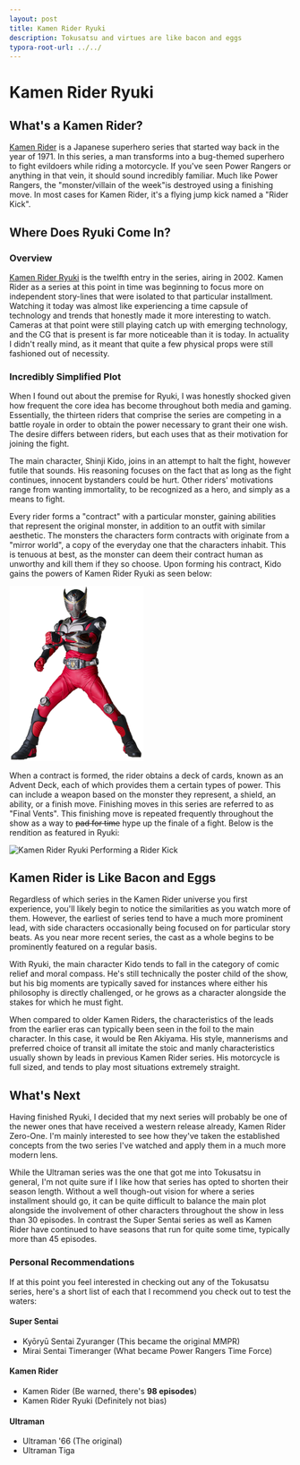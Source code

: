 ```yaml
---
layout: post
title: Kamen Rider Ryuki
description: Tokusatsu and virtues are like bacon and eggs
typora-root-url: ../../
---
```


# Kamen Rider Ryuki
## What's a Kamen Rider?
[Kamen Rider](https://en.wikipedia.org/wiki/Kamen_Rider) is a Japanese
superhero series that started way back in the year of 1971. In this series, a
man transforms into a bug-themed superhero to fight evildoers while riding a
motorcycle. If you've seen Power Rangers or anything in that vein, it should
sound incredibly familiar. Much like Power Rangers, the "monster/villain of the
week"is destroyed using a finishing move. In most cases for Kamen Rider, it's a
flying jump kick named a "Rider Kick".

## Where Does Ryuki Come In?
### Overview
[Kamen Rider Ryuki](https://en.wikipedia.org/wiki/Kamen_Rider_Ryuki) is the
twelfth entry in the series, airing in 2002. Kamen Rider as a series at this
point in time was beginning to focus more on independent story-lines that were
isolated to that particular installment. Watching it today was almost like
experiencing a time capsule of technology and trends that honestly made it more
interesting to watch. Cameras at that point were still playing catch up with
emerging technology, and the CG that is present is far more noticeable than it
is today. In actuality I didn't really mind, as it meant that quite a few
physical props were still fashioned out of necessity.

### Incredibly Simplified Plot
When I found out about the premise for Ryuki, I was honestly shocked given how
frequent the core idea has become throughout both media and gaming.
Essentially, the thirteen riders that comprise the series are competing in a
battle royale in order to obtain the power necessary to grant their one wish.
The desire differs between riders, but each uses that as their motivation for
joining the fight.

The main character, Shinji Kido, joins in an attempt to halt the fight, however
futile that sounds. His reasoning focuses on the fact that as long as the fight
continues, innocent bystanders could be hurt. Other riders' motivations range
from wanting immortality, to be recognized as a hero, and simply as a means to
fight.

Every rider forms a "contract" with a particular monster, gaining abilities
that represent the original monster, in addition to an outfit with similar
aesthetic. The monsters the characters form contracts with originate from a
"mirror world", a copy of the everyday one that the characters inhabit. This is
tenuous at best, as the monster can deem their contract human as unworthy and
kill them if they so choose. Upon forming his contract, Kido gains the powers
of Kamen Rider Ryuki as seen below:

<img src="../../../assets/images/ryuki.png" alt="Kamen Rider Ryuki" title="Kamen Rider Ryuki" width="240"/>

When a contract is formed, the rider obtains a deck of cards, known as an
Advent Deck, each of which provides them a certain types of power. This can
include a weapon based on the monster they represent, a shield, an ability, or
a finish move. Finishing moves in this series are referred to as "Final Vents".
This finishing move is repeated frequently throughout the show as a way to
~~pad for time~~ hype up the finale of a fight. Below is the rendition as
featured in Ryuki:

<img src="../../../assets/images/ryuki-finisher.gif" alt="Kamen Rider Ryuki Performing a Rider Kick" title="Rider Kick" width="480"/>

## Kamen Rider is Like Bacon and Eggs
Regardless of which series in the Kamen Rider universe you first experience,
you'll likely begin to notice the similarities as you watch more of them.
However, the earliest of series tend to have a much more prominent lead, with
side characters occasionally being focused on for particular story beats. As
you near more recent series, the cast as a whole begins to be prominently
featured on a regular basis.

With Ryuki, the main character Kido tends to fall in the category of comic
relief and moral compass. He's still technically the poster child of the show,
but his big moments are typically saved for instances where either his
philosophy is directly challenged, or he grows as a character alongside the
stakes for which he must fight.

When compared to older Kamen Riders, the characteristics of the leads from the
earlier eras can typically been seen in the foil to the main character. In this
case, it would be Ren Akiyama. His style, mannerisms and preferred choice of
transit all imitate the stoic and manly characteristics usually shown by leads
in previous Kamen Rider series. His motorcycle is full sized, and tends to play
most situations extremely straight.

## What's Next
Having finished Ryuki, I decided that my next series will probably be one of
the newer ones that have received a western release already, Kamen Rider
Zero-One. I'm mainly interested to see how they've taken the established
concepts from the two series I've watched and apply them in a much more modern
lens.

While the Ultraman series was the one that got me into Tokusatsu in general,
I'm not quite sure if I like how that series has opted to shorten their season
length. Without a well though-out vision for where a series installment should
go, it can be quite difficult to balance the main plot alongside the
involvement of other characters throughout the show in less than 30 episodes.
In contrast the Super Sentai series as well as Kamen Rider have continued to
have seasons that run for quite some time, typically more than 45 episodes.

### Personal Recommendations
If at this point you feel interested in checking out any of the Tokusatsu
series, here's a short list of each that I recommend you check out to test the
waters:

#### Super Sentai
* Kyōryū Sentai Zyuranger (This became the original MMPR)
* Mirai Sentai Timeranger (What became Power Rangers Time Force)

#### Kamen Rider
* Kamen Rider (Be warned, there's **98 episodes**)
* Kamen Rider Ryuki (Definitely not bias)

#### Ultraman
* Ultraman '66 (The original)
* Ultraman Tiga
